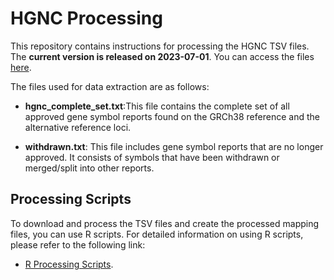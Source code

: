 # HGNC Processing

This repository contains instructions for processing the HGNC TSV files. The **current version is released on 2023-07-01**. You can access the files [here](https://ftp.ebi.ac.uk/pub/databases/genenames/hgnc/archive/quarterly/tsv/).

The files used for data extraction are as follows:

- **hgnc_complete_set.txt**:This file contains the complete set of all approved gene symbol reports found on the GRCh38 reference and the alternative reference loci.

- **withdrawn.txt**: This file includes gene symbol reports that are no longer approved. It consists of symbols that have been withdrawn or merged/split into other reports.

## Processing Scripts
To download and process the TSV files and create the processed mapping files, you can use R scripts. For detailed information on using R scripts, please refer to the following link:

- [R Processing Scripts](https://github.com/tabbassidaloii/BridgeDb-Shiny/blob/main/Docker/app/datasources/HGNC_processing.R).  



